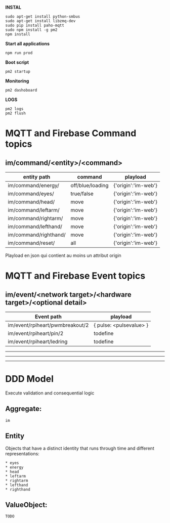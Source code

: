 
**INSTAL**
```
sudo apt-get install python-smbus
sudo apt-get install libzmq-dev
sudo pip install paho-mqtt
sudo npm install -g pm2
npm install
```
**Start all applications**
```
npm run prod
```
**Boot script**
```
pm2 startup
```
**Monitoring**
```
pm2 dashoboard
```
**LOGS**
```
pm2 logs
pm2 flush
```


# MQTT and Firebase **Command** topics
##  im/command/\<entity\>/\<command>
entity path|command|playload
--- | --- | ---
im/command/energy/|off/blue/loading| {'origin':'im-web'}
im/command/eyes/|true/false| {'origin':'im-web'}
im/command/head/|move| {'origin':'im-web'}
im/command/leftarm/|move| {'origin':'im-web'}
im/command/rightarm/|move| {'origin':'im-web'}
im/command/lefthand/|move| {'origin':'im-web'}
im/command/righthand/|move| {'origin':'im-web'}
im/command/reset/|all|{'origin':'im-web'}

Playload en json qui contient au moins un attribut origin

# MQTT and Firebase **Event** topics
## im/event/\<network target>/\<hardware target>/\<optional detail>

Event path|playload
--- | --- 
im/event/rpiheart/pwmbreakout/2 | { pulse: \<pulsevalue> }
im/event/rpiheart/pin/2| todefine       
im/event/rpiheart/ledring|  todefine

---
---
---

# DDD Model
Execute validation and consequential logic
## Aggregate:

    im
## Entity
Objects that have a distinct identity that runs through time and different representations:

    * eyes
    * energy
    * head
    * leftarm
    * rightarm
    * lefthand
    * righthand
## ValueObject:

    TODO


